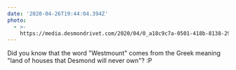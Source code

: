 ```yaml
---
date: '2020-04-26T19:44:04.394Z'
photo:
  - >-
    https://media.desmondrivet.com/2020/04/0_a18c9c7a-0501-418b-8138-290621eed085.jpg
---
```


Did you know that the word "Westmount" comes from the Greek meaning "land of houses that Desmond will never own"? :P
